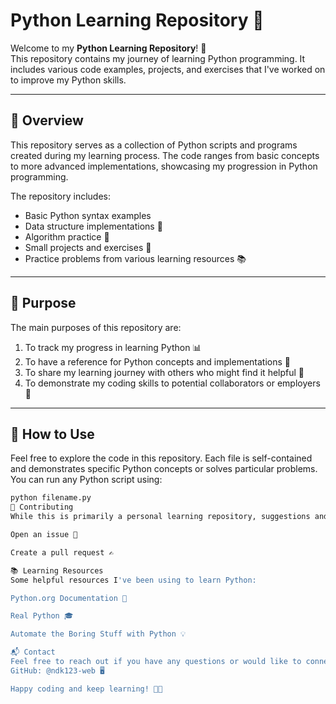 # Python Learning Repository 🐍

Welcome to my **Python Learning Repository**! 🎉  
This repository contains my journey of learning Python programming. It includes various code examples, projects, and exercises that I've worked on to improve my Python skills.

---

## 📖 Overview

This repository serves as a collection of Python scripts and programs created during my learning process. The code ranges from basic concepts to more advanced implementations, showcasing my progression in Python programming.  

The repository includes:
- Basic Python syntax examples
- Data structure implementations 🧱
- Algorithm practice 🔄
- Small projects and exercises 🎯
- Practice problems from various learning resources 📚

---

## 🧠 Purpose

The main purposes of this repository are:
1. To track my progress in learning Python 📊
2. To have a reference for Python concepts and implementations 📑
3. To share my learning journey with others who might find it helpful 🌱
4. To demonstrate my coding skills to potential collaborators or employers 💼

---

## 🔧 How to Use

Feel free to explore the code in this repository. Each file is self-contained and demonstrates specific Python concepts or solves particular problems. You can run any Python script using:

```bash
python filename.py
🤝 Contributing
While this is primarily a personal learning repository, suggestions and feedback are welcome! If you have any improvements or ideas, feel free to:

Open an issue 🐛

Create a pull request ✍️

📚 Learning Resources
Some helpful resources I've been using to learn Python:

Python.org Documentation 📘

Real Python 🎓

Automate the Boring Stuff with Python 💡

📬 Contact
Feel free to reach out if you have any questions or would like to connect!
GitHub: @ndk123-web 🖥️

Happy coding and keep learning! 🚀✨
